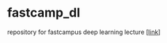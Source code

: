# fastcamp_dl
repository for fastcampus deep learning lecture [[link](https://fastcampus.co.kr/data_online_deep)]
